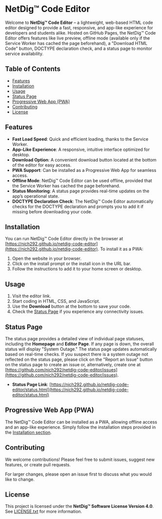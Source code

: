# NetDig™ Code Editor

Welcome to **NetDig™ Code Editor** – a lightweight, web-based HTML code editor designed to provide a fast, responsive, and app-like experience for developers and students alike. Hosted on GitHub Pages, the NetDig™ Code Editor offers features like live preview, offline mode (available only if the Service Worker has cached the page beforehand), a "Download HTML Code" button, DOCTYPE declaration check, and a status page to monitor service availability.

## Table of Contents

- [Features](#features)
- [Installation](#installation)
- [Usage](#usage)
- [Status Page](#status-page)
- [Progressive Web App (PWA)](#progressive-web-app-pwa)
- [Contributing](#contributing)
- [License](#license)

## Features

- **Fast Load Speed**: Quick and efficient loading, thanks to the Service Worker.
- **App-Like Experience**: A responsive, intuitive interface optimized for desktop.
- **Download Option**: A convenient download button located at the bottom of the editor for easy access.
- **PWA Support**: Can be installed as a Progressive Web App for seamless access.
- **Offline Mode**: NetDig™ Code Editor can be used offline, provided that the Service Worker has cached the page beforehand.
- **Status Monitoring**: A status page provides real-time updates on the app’s operational state.
- **DOCTYPE Declaration Check**: The NetDig™ Code Editor automatically checks for the DOCTYPE declaration and prompts you to add it if missing before downloading your code.

## Installation

You can run NetDig™ Code Editor directly in the browser at [https://nich292.github.io/netdig-code-editor](https://nich292.github.io/netdig-code-editor). To install it as a PWA:

1. Open the website in your browser.
2. Click on the install prompt or the install icon in the URL bar.
3. Follow the instructions to add it to your home screen or desktop.

## Usage

1. Visit the editor link.
2. Start coding in HTML, CSS, and JavaScript.
3. Use the **Download** button at the bottom to save your code.
4. Check the [Status Page](#status-page) if you experience any connectivity issues.

## Status Page

The status page provides a detailed view of individual page statuses, including the **Homepage** and **Editor Page**. If any page is down, the overall status will display "System Outage." The status page updates automatically based on real-time checks. If you suspect there is a system outage not reflected on the status page, please click on the "Report an Issue" button on the status page to create an issue or, alternatively, create one at [https://github.com/nich292/netdig-code-editor/issues](https://github.com/nich292/netdig-code-editor/issues).

- **Status Page Link**: [https://nich292.github.io/netdig-code-editor/status.html](https://nich292.github.io/netdig-code-editor/status.html)

## Progressive Web App (PWA)

The NetDig™ Code Editor can be installed as a PWA, allowing offline access and an app-like experience. Simply follow the installation steps provided in the [Installation section](#installation).

## Contributing

We welcome contributions! Please feel free to submit issues, suggest new features, or create pull requests.

For larger changes, please open an issue first to discuss what you would like to change.

## License

This project is licensed under the **NetDig™ Software License Version 4.0**. See [LICENSE.txt](https://nich292.github.io/netdig-code-editor/LICENSE.txt) for more information.
